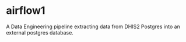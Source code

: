 # airflow1
A Data Engineering pipeline extracting data from DHIS2 Postgres into an external postgres database.

